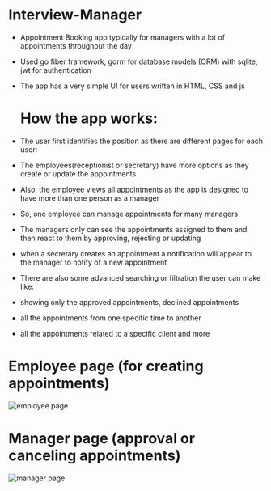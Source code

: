 # Interview-Manager

- Appointment Booking app typically for managers with a lot of appointments throughout the day 
- Used go fiber framework, gorm for database models (ORM) with sqlite, jwt for authentication
- The app has a very simple UI for users written in HTML, CSS and js

  # How the app works:
- The user first identifies the position as there are different pages for each user:
- The employees(receptionist or secretary) have more options as they create or update the appointments
- Also, the employee views all appointments as the app is designed to have more than one person as a manager
- So, one employee can manage appointments for many managers
- The managers only can see the appointments assigned to them and then react to them by approving, rejecting or updating
- when a secretary creates an appointment a notification will appear to the manager to notify of a new appointment


- There are also some advanced searching or filtration the user can make like:
- showing only the approved appointments, declined appointments
- all the appointments from one specific time to another 
- all the appointments related to a specific client and more

# Employee page (for creating appointments)
![employee page](https://github.com/Mostafa-Elshahawy/Appointment-Booker_Go/assets/147338664/440185a1-2445-4916-97bc-bf524f0130d6)

# Manager page (approval or canceling appointments)
![manager page](https://github.com/Mostafa-Elshahawy/Appointment-Booker_Go/assets/147338664/3e019098-edec-4ad3-b103-4ec4cd62ce7d)

